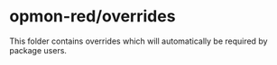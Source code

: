 # opmon-red/overrides

This folder contains overrides which will automatically be required by package users.
